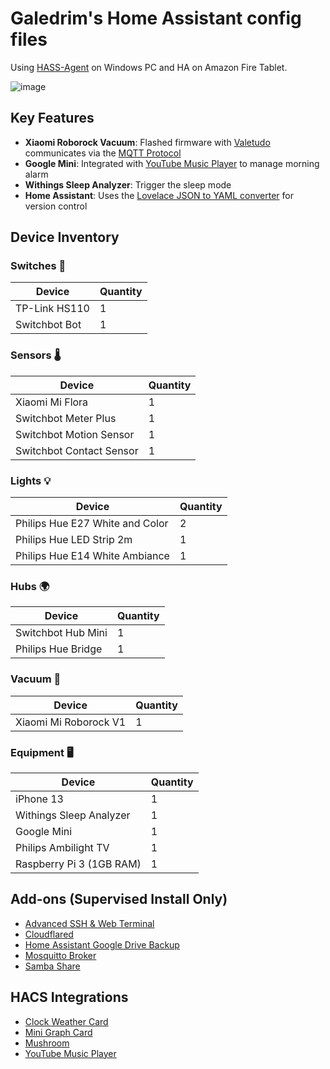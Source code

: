 
# Galedrim's Home Assistant config files
Using [HASS-Agent](https://github.com/LAB02-Research/HASS.Agent) on Windows PC and HA on Amazon Fire Tablet.

![image](https://github.com/user-attachments/assets/4fd6f345-74e0-46e8-831b-b98d45905d4b)

## Key Features

- **Xiaomi Roborock Vacuum**: Flashed firmware with [Valetudo](https://valetudo.cloud/pages/installation/roborock.html) communicates via the [MQTT Protocol](https://domopi.eu/faire-communiquer-votre-aspirateur-robot-xiaomi-roborock-en-mqtt) 
- **Google Mini**: Integrated with [YouTube Music Player](https://github.com/KoljaWindeler/ytube_music_player) to manage morning alarm
- **Withings Sleep Analyzer**: Trigger the sleep mode
- **Home Assistant**: Uses the [Lovelace JSON to YAML converter](https://github.com/basnijholt/home-assistant-config?tab=readme-ov-file#lovelace-) for version control

## Device Inventory

### Switches 🔌

| Device         | Quantity |
|----------------|----------|
| TP-Link HS110  | 1        |
| Switchbot Bot  | 1        |

### Sensors 🌡

| Device                      | Quantity |
|-----------------------------|----------|
| Xiaomi Mi Flora             | 1        |
| Switchbot Meter Plus        | 1        |
| Switchbot Motion Sensor     | 1        |
| Switchbot Contact Sensor    | 1        |

### Lights 💡

| Device                          | Quantity |
|---------------------------------|----------|
| Philips Hue E27 White and Color | 2        |
| Philips Hue LED Strip 2m        | 1        |
| Philips Hue E14 White Ambiance  | 1        |

### Hubs 🌍

| Device                   | Quantity |
|--------------------------|----------|
| Switchbot Hub Mini       | 1        |
| Philips Hue Bridge       | 1        |

### Vacuum 🧹

| Device                        | Quantity |
|-------------------------------|----------|
| Xiaomi Mi Roborock V1         | 1        |

### Equipment 🖥

| Device                        | Quantity |
|-------------------------------|----------|
| iPhone 13                     | 1        |
| Withings Sleep Analyzer       | 1        |
| Google Mini                   | 1        |
| Philips Ambilight TV          | 1        |
| Raspberry Pi 3 (1GB RAM)      | 1        |

## Add-ons (Supervised Install Only)

- [Advanced SSH & Web Terminal](https://github.com/hassio-addons/addon-ssh)
- [Cloudflared](https://github.com/brenner-tobias/addon-cloudflared)
- [Home Assistant Google Drive Backup](https://github.com/sabeechen/hassio-google-drive-backup)
- [Mosquitto Broker](https://github.com/home-assistant/addons/tree/master/mosquitto)
- [Samba Share](https://github.com/home-assistant/addons/tree/master/samba)

## HACS Integrations

- [Clock Weather Card](https://github.com/pkissling/clock-weather-card)
- [Mini Graph Card](https://github.com/kalkih/mini-graph-card)
- [Mushroom](https://github.com/piitaya/lovelace-mushroom)
- [YouTube Music Player](https://github.com/KoljaWindeler/ytube_music_player)
